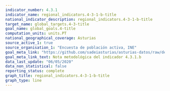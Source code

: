 ```yaml
---
indicator_number: 4.3.1
indicator_name: regional_indicators.4-3-1-b-title
national_indicator_description: regional_indicators.4-3-1-b-title
target_name: global_targets.4-3-title
goal_name: global_goals.4-title
computation_units: units.PT
national_geographical_coverage: Asturias
source_active_1: true
source_organisation_1: "Encuesta de población activa, INE"
goal_meta_link: "https://github.com/sadeiasturias/asturias-datos/raw/develop/downloads/methodology/4.3.1.b.pdf"
goal_meta_link_text: Nota metodológica del indicador 4.3.1.b
data_last_update: "06/05/2020"
data_non_statistical: false
reporting_status: complete
graph_title: regional_indicators.4-3-1-b-title
graph_type: line
---
```

